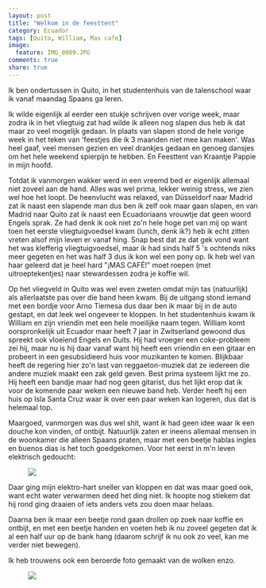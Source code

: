```yaml
---
layout: post
title: "Welkom in de feesttent"
category: Ecuador
tags: [Quito, William, Mas cafe]
image: 
  feature: IMG_0009.JPG
comments: true
share: true
---
```


Ik ben ondertussen in Quito, in het studentenhuis van de talenschool waar ik vanaf maandag Spaans ga leren.

<!--more-->

Ik wilde eigenlijk al eerder een stukje schrijven over vorige week, maar zodra ik in het vliegtuig zat had wilde ik alleen nog slapen dus heb ik dat maar zo veel mogelijk gedaan. In plaats van slapen stond de hele vorige week in het teken van 'feestjes die ik 3 maanden niet mee kan maken'. Was heel gaaf, veel mensen gezien en veel drankjes gedaan en genoeg dansjes om het hele weekend spierpijn te hebben. En Feesttent van Kraantje Pappie in mijn hoofd.

Totdat ik vanmorgen wakker werd in een vreemd bed er eigenlijk allemaal niet zoveel aan de hand. Alles was wel prima, lekker weinig stress, we zien wel hoe het loopt. De heenvlucht was relaxed, van Düsseldorf naar Madrid zat ik naast een slapende man dus ben ik zelf ook maar gaan slapen, en van Madrid naar Quito zat ik naast een Ecuadoriaans vrouwtje dat geen woord Engels sprak. Ze had denk ik ook niet zo'n hele hoge pet van mij op want toen het eerste vliegtuigvoedsel kwam (lunch, denk ik?) heb ik echt zitten vreten alsof mijn leven er vanaf hing. Snap best dat ze dat gek vond want het was klefferig vliegtuigvoedsel, maar ik had sinds half 5 's ochtends niks meer gegeten en het was half 3 dus ik kon wel een pony op. Ik heb wel van haar geleerd dat je heel hard "¡MAS CAFÉ!" moet roepen (met uitroeptekentjes) naar stewardessen zodra je koffie wil.

Op het vliegveld in Quito was wel even zweten omdat mijn tas (natuurlijk) als allerlaatste pas over die band heen kwam. Bij de uitgang stond iemand met een bordje voor Arno Tiemesa dus daar ben ik maar bij in de auto gestapt, en dat leek wel ongeveer te kloppen. In het studentenhuis kwam ik William en zijn vriendin met een hele moeilijke naam tegen. William komt oorspronkelijk uit Ecuador maar heeft 7 jaar in Zwitserland gewoond dus spreekt ook vloeiend Engels en Duits. Hij had vroeger een coke-probleem zei hij, maar nu is hij daar vanaf want hij heeft een vriendin en een gitaar en probeert in een gesubsidieerd huis voor muzikanten te komen. Blijkbaar heeft de regering hier zo'n last van reggaeton-muziek dat ze iedereen die andere muziek maakt een zak geld geven. Best prima systeem lijkt me zo. Hij heeft een bandje maar had nog geen gitarist, dus het lijkt erop dat ik voor de komende paar weken een nieuwe band heb. Verder heeft hij een huis op Isla Santa Cruz waar ik over een paar weken kan logeren, dus dat is helemaal top.

Maargoed, vanmorgen was dus wel shit, want ik had geen idee waar ik een douche kon vinden, of ontbijt. Natuurlijk zaten er ineens allemaal mensen in de woonkamer die alleen Spaans praten, maar met een beetje hablas ingles en buenos dias is het toch goedgekomen. Voor het eerst in m'n leven elektrisch gedoucht:

<figure>
<a href="{{ site.url }}/images/Quito/IMG_0019.JPG"><img src="{{ site.url }}/images/Quito/IMG_0019.JPG"></a>
</figure>

Daar ging mijn elektro-hart sneller van kloppen en dat was maar goed ook, want echt water verwarmen deed het ding niet. Ik hoopte nog stiekem dat hij rond ging draaien of iets anders vets zou doen maar helaas.

Daarna ben ik maar een beetje rond gaan drollen op zoek naar koffie en ontbijt, en met een beetje handen en voeten heb ik nu zoveel gegeten dat ik al een half uur op de bank hang (daarom schrijf ik nu ook zo veel, kan me verder niet bewegen). 

Ik heb trouwens ook een beroerde foto gemaakt van de wolken enzo.

<figure>
<a href="{{ site.url }}/images/Quito/IMG_0022.JPG"><img src="{{ site.url }}/images/Quito/IMG_0022.JPG"></a>
</figure>

